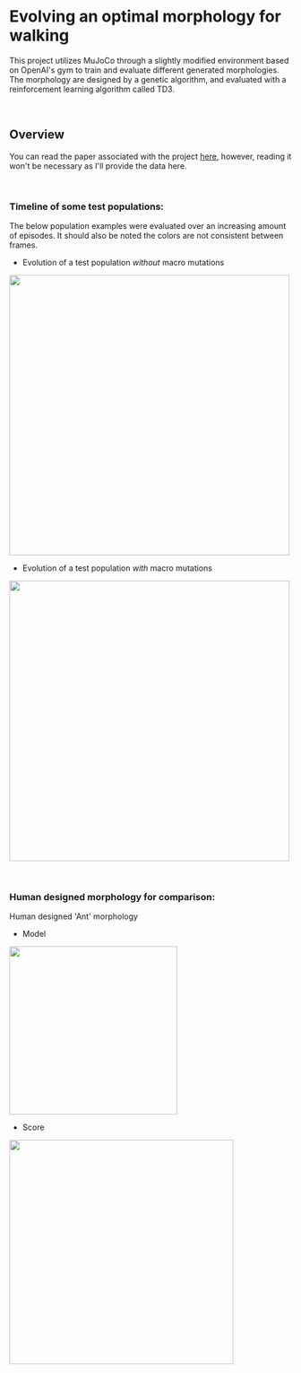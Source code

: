 # Evolving an optimal morphology for walking

This project utilizes MuJoCo through a slightly modified environment based on OpenAI's gym to train and evaluate different generated morphologies. The morphology are designed by a genetic algorithm, and evaluated with a reinforcement learning algorithm called TD3.

&nbsp;

## Overview

You can read the paper associated with the project [here](docs/paper.pdf), however, reading it won't be necessary as I'll provide the data here.

&nbsp;


### **Timeline of some test populations:**

The below population examples were evaluated over an increasing amount of episodes. It should also be noted the colors are not consistent between frames.

- Evolution of a test population *without* macro mutations

<img src="docs/Gen0.gif" width="500">

- Evolution of a test population *with* macro mutations

<img src="docs/Trial1.gif" width="500">

&nbsp;

### **Human designed morphology for comparison:**

Human designed 'Ant' morphology

- Model

<img src="docs/template.png" width="300">

- Score

<img src="docs/Ant.png" width="400">